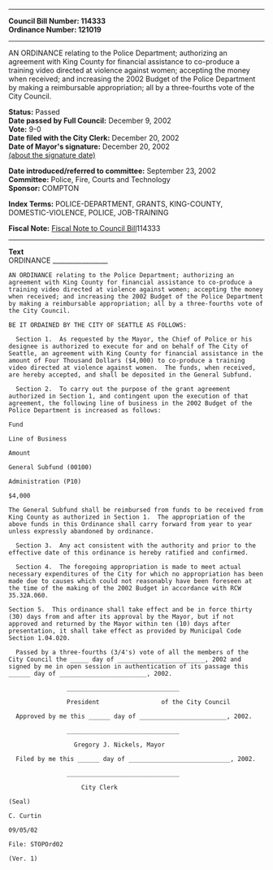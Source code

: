 * * * * *  
  
**Council Bill Number: [](#h0)[](#h2)114333**   
**Ordinance Number: 121019**  
  
* * * * *  
  
AN ORDINANCE relating to the Police Department; authorizing an agreement with King County for financial assistance to co-produce a training video directed at violence against women; accepting the money when received; and increasing the 2002 Budget of the Police Department by making a reimbursable appropriation; all by a three-fourths vote of the City Council.  
  
**Status:** Passed   
**Date passed by Full Council:** December 9, 2002   
**Vote:** 9-0   
**Date filed with the City Clerk:** December 20, 2002   
**Date of Mayor's signature:** December 20, 2002   
[(about the signature date)](/~public/approvaldate.htm)   
  
  
**Date introduced/referred to committee:** September 23, 2002   
**Committee:** Police, Fire, Courts and Technology   
**Sponsor:** COMPTON   
  
**Index Terms:** POLICE-DEPARTMENT, GRANTS, KING-COUNTY, DOMESTIC-VIOLENCE, POLICE, JOB-TRAINING  
  
**Fiscal Note:** [Fiscal Note to Council Bill](http://clerk.seattle.gov/~public/fnote/114333.htm)[](#h1)[](#h3)114333  
  
* * * * *  
  
**Text**  
    ORDINANCE _________________  
  
    AN ORDINANCE relating to the Police Department; authorizing an  
    agreement with King County for financial assistance to co-produce a  
    training video directed at violence against women; accepting the money  
    when received; and increasing the 2002 Budget of the Police Department  
    by making a reimbursable appropriation; all by a three-fourths vote of  
    the City Council.  
  
    BE IT ORDAINED BY THE CITY OF SEATTLE AS FOLLOWS:  
  
      Section 1.  As requested by the Mayor, the Chief of Police or his  
    designee is authorized to execute for and on behalf of The City of  
    Seattle, an agreement with King County for financial assistance in the  
    amount of Four Thousand Dollars ($4,000) to co-produce a training  
    video directed at violence against women.  The funds, when received,  
    are hereby accepted, and shall be deposited in the General Subfund.  
  
      Section 2.  To carry out the purpose of the grant agreement  
    authorized in Section 1, and contingent upon the execution of that  
    agreement, the following line of business in the 2002 Budget of the  
    Police Department is increased as follows:  
  
    Fund  
  
    Line of Business  
  
    Amount  
  
    General Subfund (00100)  
  
    Administration (P10)  
  
    $4,000  
  
    The General Subfund shall be reimbursed from funds to be received from  
    King County as authorized in Section 1.  The appropriation of the  
    above funds in this Ordinance shall carry forward from year to year  
    unless expressly abandoned by ordinance.  
  
      Section 3.  Any act consistent with the authority and prior to the  
    effective date of this ordinance is hereby ratified and confirmed.  
  
      Section 4.  The foregoing appropriation is made to meet actual  
    necessary expenditures of the City for which no appropriation has been  
    made due to causes which could not reasonably have been foreseen at  
    the time of the making of the 2002 Budget in accordance with RCW  
    35.32A.060.  
  
    Section 5.  This ordinance shall take effect and be in force thirty  
    (30) days from and after its approval by the Mayor, but if not  
    approved and returned by the Mayor within ten (10) days after  
    presentation, it shall take effect as provided by Municipal Code  
    Section 1.04.020.  
  
      Passed by a three-fourths (3/4's) vote of all the members of the  
    City Council the _____ day of ________________________, 2002 and  
    signed by me in open session in authentication of its passage this  
    ______ day of ________________________, 2002.  
  
                    _______________________________  
  
                    President                 of the City Council  
  
      Approved by me this ______ day of ________________________, 2002.  
  
                    _______________________________  
  
                      Gregory J. Nickels, Mayor  
  
      Filed by me this ______ day of ____________________________, 2002.  
  
                    _______________________________  
  
                        City Clerk  
  
    (Seal)  
  
    C. Curtin  
  
    09/05/02  
  
    File: STOPOrd02  
  
    (Ver. 1)  

